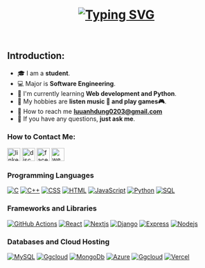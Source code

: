<h1 align = "center">
<a href="https://git.io/typing-svg"><img src="https://readme-typing-svg.demolab.com?font=Fira+Code&size=75&duration=1400&pause=500&color=36BCF7FF&background=000000EE&center=true&multiline=true&width=1920&height=384&lines=Hello!;+I'm+Luu Anh Dung+;;Welcome+to+my+GitHub+profile" alt="Typing SVG" /></a>
</h1>
<br>
<h2>Introduction:</h2>

- 🎓 I am a **student**.
- 💻 Major is **Software Engineering**.
- 🌱 I'm currently learning **Web development and Python**. 
- 🤔 My hobbies are **listen music 🎵 and play games🎮**.
- 📝 How to reach me **luuanhdung0203@gmail.com**
- 💬 If you have any questions, **just ask me**.

<h3 align="left">How to Contact Me:</h3>
<p align="left">
  <a href="https://linkedin.com/in/" target="blank"><img align="center" src="https://img.icons8.com/fluent/48/000000/linkedin.png" alt="linkedin" height="30" width="30" /></a>
  <a href="https://discord.com/" target="blank"><img align="center" src="https://img.icons8.com/fluent/48/000000/discord.png" alt="discord" height="30" width="30" /></a>
  <a href="https://facebook.com/lladungg" target="blank"><img align="center" src="https://img.icons8.com/fluent/48/000000/facebook-new.png" alt="facebook" height="30" width="30" /></a>
  <a href="https://vibrantfix.github.io/" target="blank"><img align="center" src="https://img.icons8.com/?size=100&id=25n4hOEoY7ss&format=png&color=000000" alt="website" height="30" width="30" /></a>
</p>    

<h3>Programming Languages</h2>

<p>
  <a href="#"><img alt="C" src="https://img.shields.io/badge/C-A8B9CC?logo=c&logoColor=fff&style=flat"></a>
  <a href="#"><img alt="C++" src="https://img.shields.io/badge/C%2B%2B-00599C?logo=cplusplus&logoColor=fff&style=flat"></a>
  <a href="#"><img alt="CSS" src="https://img.shields.io/badge/CSS3-1572B6?logo=css3&logoColor=fff&style=flat"></a>
  <a href="#"><img alt="HTML" src="https://img.shields.io/badge/HTML5-E34F26?logo=html5&logoColor=fff&style=flat"></a>
  <a href="https://www.javascript.com/"><img alt="JavaScript" src="https://img.shields.io/badge/JavaScript-F7DF1E?logo=javascript&logoColor=000&style=flat"></a>
  <a href="https://www.python.org/"><img alt="Python" src="https://img.shields.io/badge/Python-3776AB?logo=python&logoColor=fff&style=flat"></a>
  <a href="#"><img alt="SQL" src="https://custom-icon-badges.demolab.com/badge/SQL-025E8C.svg?logo=database&logoColor=white"></a>
</p>

<h3>Frameworks and Libraries</h2>

<p>
  <a href=""><img alt="GitHub Actions" src="https://img.shields.io/badge/GitHub%20Actions-2088FF?logo=githubactions&logoColor=fff&style=flat"></a>
  <a href=""><img alt="React" src="https://img.shields.io/badge/React-20232a?style=for-the-badge&logo=react&logoColor=61DAFB&style=flat"></a>
  <a href=""><img alt="Nextjs" src="https://img.shields.io/badge/Next.js-000000?style=for-the-badge&logo=next.js&logoColor=white&style=flat"></a>
  <a href=""><img alt="Django" src="https://img.shields.io/badge/Django-092E20?style=for-the-badge&logo=django&logoColor=white&style=flat"></a>
  <a href=""><img alt="Express" src="https://img.shields.io/badge/Express.js-000000?style=for-the-badge&logo=express&logoColor=white&style=flat"></a>
  <a href=""><img alt="Nodejs" src="https://img.shields.io/badge/Node.js-43853D?style=for-the-badge&logo=node.js&logoColor=white&style=flat"></a>
</p>

<h3>Databases and Cloud Hosting</h2>

<p>
  <a href="#"><img alt="MySQL" src="https://img.shields.io/badge/MySQL-4479A1?logo=mysql&logoColor=fff&style=flat"></a>
  <a href="#"><img alt="Ggcloud" src ="https://img.shields.io/badge/MS_SQL_Server-CC2927?style=for-the-badge&logo=microsoftsqlserver&logoColor=white&style=flat"></a>
  <a href="#"><img alt="MongoDb" src="https://img.shields.io/badge/MongoDB-47A248?style=for-the-badge&logo=mongodb&logoColor=white&style=flat"></a>
  <a href="#"><img alt="Azure" src ="https://img.shields.io/badge/Microsoft_Azure-0078D4?style=for-the-badge&logo=microsoftazure&logoColor=white&style=flat"></a>
  <a href="#"><img alt="Ggcloud" src ="https://img.shields.io/badge/Google_Cloud-4285F4?style=for-the-badge&logo=googlecloud&logoColor=white&style=flat"></a>
  <a href="#"><img alt="Vercel" src="https://img.shields.io/badge/Vercel-000?logo=vercel&logoColor=fff&style=flat"></a>
</p>

<br>
